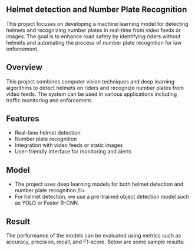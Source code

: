 ## Helmet detection and Number Plate Recognition </h1>
This project focuses on developing a machine learning model for detecting helmets and recognizing number plates in real-time from video feeds or images. The goal is to enhance road safety by identifying riders without helmets and automating the process of number plate recognition for law enforcement.

## Overview
This project combines computer vision techniques and deep learning algorithms to detect helmets on riders and recognize number plates from video feeds. The system can be used in various applications including traffic monitoring and enforcement.

## Features
<ul>
<li>Real-time helmet detection</li>
<li>Number plate recognition</li>
<li>Integration with video feeds or static images</li>
<li>User-friendly interface for monitoring and alerts</li>
</ul>

## Model
<ul>
<li>The project uses deep learning models for both helmet detection and number plate recognition./li>
<li>For helmet detection, we use a pre-trained object detection model such as YOLO or Faster R-CNN.</li>
</ul>

## Result
The performance of the models can be evaluated using metrics such as accuracy, precision, recall, and F1-score. Below are some sample results:<script>
        // Data for the table
        <h1>Helmet Detection<\h1>
         <script>
        const metrics = [
            { metric: 'Accuracy', value: 0.95% },
            { metric: 'Precision', value: 0.94% },
            { metric: 'Rcall', value: 0.96% },
            { metric: 'F1-Score', value: 0.95 %}
             <\script>
      
